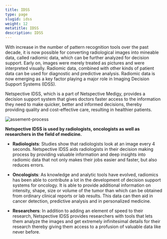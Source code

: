 ```yaml
---
title: IDSS
type: page
slugid: idss
weight: 12
metatitle: IDSS
description: IDSS
---
```

 
 
With increase in the number of pattern recognition tools over the past decade, it is now possible for converting radiological images into mineable data, called radiomic data, which can be further analyzed for decision support. Early on, images were merely treated as pictures and were interpreted visually. Radiomic data, combined with other kinds of patient data can be used for diagnostic and predictive analysis. Radiomic data is now emerging as a key factor playing a major role in Imaging Decision Support Systems (IDSS).

Netspective IDSS, which is a part of Netspective Medigy, provides a decision support system that gives doctors faster access to the information they need to make quicker, better and informed decisions, thereby providing quality and cost-effective care, resulting in healthier patients.

 ![assement-process](/assets-natural/brand/www.netspective.com/solutions/medigy/IDSS.jpg#center)
 
 **Netspective IDSS is used by radiologists, oncologists as well as researchers in the field of medicine.**

 * **Radiologists**: Studies show that radiologists look at an image every 4 seconds. Netspective IDSS aids radiologists in their decision making process by providing valuable information and deep insights into radiomic data that not only makes their jobs easier and faster, but also reduces errors.

 * **Oncologists**: As knowledge and analytic tools have evolved, radiomics has been able to contribute a lot in the development of decision support systems for oncology. It is able to provide additional information on intensity, shape, size or volume of the tumor than which can be obtained from ordinary clinical reports or lab results. This data can then aid in cancer detection, predictive analysis and in personalized medicine.

 * **Researchers**: In addition to adding an element of speed to their research, Netspective IDSS provides researchers with tools that lets them analyze the images and get extremely infinitesimal details for their research thereby giving them access to a profusion of valuable data like never before.



 
 
 
 